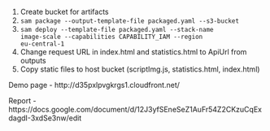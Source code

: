 1. Create bucket for artifacts
2. <code>sam package --output-template-file packaged.yaml --s3-bucket <artifact-bucket></code>
3. <code>sam deploy --template-file packaged.yaml --stack-name image-scale --capabilities CAPABILITY_IAM --region eu-central-1</code>
4. Change request URL in index.html and statistics.html to ApiUrl from outputs
5. Copy static files to host bucket (scriptImg.js, statistics.html, index.html)

<p>Demo page - http://d35pxlpvgkrgs1.cloudfront.net/</p>
<p>Report - https://docs.google.com/document/d/12J3yfSEneSeZ1AuFr54Z2CKzuCqExdagdI-3xdSe3nw/edit</p>
